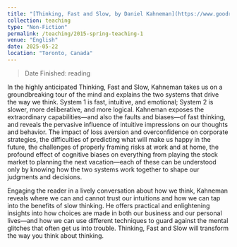 ```yaml
---
title: "[Thinking, Fast and Slow, by Daniel Kahneman](https://www.goodreads.com/book/show/11468377-thinking-fast-and-slow) <br/><img src='/images/202505-ThinkingFastAndSlow.jpg' width='200' height='300'>"
collection: teaching
type: "Non-Fiction"
permalink: /teaching/2015-spring-teaching-1
venue: "English"
date: 2025-05-22
location: "Toronto, Canada"
---
```

> Date Finished: reading

In the highly anticipated Thinking, Fast and Slow, Kahneman takes us on a groundbreaking tour of the mind and explains the two systems that drive the way we think. System 1 is fast, intuitive, and emotional; System 2 is slower, more deliberative, and more logical. Kahneman exposes the extraordinary capabilities—and also the faults and biases—of fast thinking, and reveals the pervasive influence of intuitive impressions on our thoughts and behavior. The impact of loss aversion and overconfidence on corporate strategies, the difficulties of predicting what will make us happy in the future, the challenges of properly framing risks at work and at home, the profound effect of cognitive biases on everything from playing the stock market to planning the next vacation—each of these can be understood only by knowing how the two systems work together to shape our judgments and decisions.

Engaging the reader in a lively conversation about how we think, Kahneman reveals where we can and cannot trust our intuitions and how we can tap into the benefits of slow thinking. He offers practical and enlightening insights into how choices are made in both our business and our personal lives—and how we can use different techniques to guard against the mental glitches that often get us into trouble. Thinking, Fast and Slow will transform the way you think about thinking.

